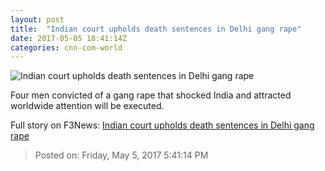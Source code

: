 ```yaml
---
layout: post
title:  "Indian court upholds death sentences in Delhi gang rape"
date: 2017-05-05 18:41:14Z
categories: cnn-com-world
---
```


![Indian court upholds death sentences in Delhi gang rape](http://i2.cdn.cnn.com/cnnnext/dam/assets/130913110232-india-protests-rape-story-top.jpg)

Four men convicted of a gang rape that shocked India and attracted worldwide attention will be executed.


Full story on F3News: [Indian court upholds death sentences in Delhi gang rape](http://www.f3nws.com/n/HHJXNB)

> Posted on: Friday, May 5, 2017 5:41:14 PM
